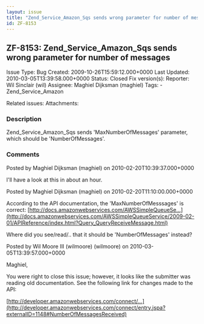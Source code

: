 ```yaml
---
layout: issue
title: "Zend_Service_Amazon_Sqs sends wrong parameter for number of messages"
id: ZF-8153
---
```


ZF-8153: Zend\_Service\_Amazon\_Sqs sends wrong parameter for number of messages
--------------------------------------------------------------------------------

 Issue Type: Bug Created: 2009-10-26T15:59:12.000+0000 Last Updated: 2010-03-05T13:39:58.000+0000 Status: Closed Fix version(s): 
 Reporter:  Wil Sinclair (wil)  Assignee:  Maghiel Dijksman (maghiel)  Tags: - Zend\_Service\_Amazon
 
 Related issues: 
 Attachments: 
### Description

Zend\_Service\_Amazon\_Sqs sends 'MaxNumberOfMessages' parameter, which should be 'NumberOfMessages'.

 

 

### Comments

Posted by Maghiel Dijksman (maghiel) on 2010-02-20T10:39:37.000+0000

I'll have a look at this in about an hour.

 

 

Posted by Maghiel Dijksman (maghiel) on 2010-02-20T11:10:00.000+0000

According to the API documentation, the 'MaxNumberOfMesssages' is correct: [http://docs.amazonwebservices.com/AWSSimpleQueueSe…](http://docs.amazonwebservices.com/AWSSimpleQueueService/2009-02-01/APIReference/index.html?Query_QueryReceiveMessage.html)

Where did you see/read/.. that it should be 'NumberOfMessages' instead?

 

 

Posted by Wil Moore III (wilmoore) (wilmoore) on 2010-03-05T13:39:57.000+0000

Maghiel,

You were right to close this issue; however, it looks like the submitter was reading old documentation. See the following link for changes made to the API:

[http://developer.amazonwebservices.com/connect/…](http://developer.amazonwebservices.com/connect/entry.jspa?externalID=1148#NumberOfMessagesReceived)

 

 